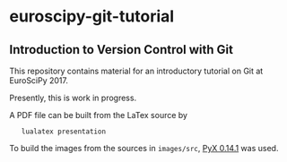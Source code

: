 # euroscipy-git-tutorial
## Introduction to Version Control with Git

This repository contains material for an introductory tutorial on Git at EuroSciPy 2017.

Presently, this is work in progress.

A PDF file can be built from the LaTex source by

```
   lualatex presentation
```

To build the images from the sources in `images/src`, [PyX 0.14.1](https://pypi.python.org/pypi/PyX/0.14.1) was used.
